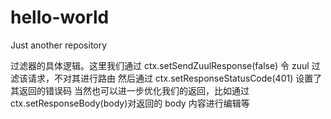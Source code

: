 # hello-world
Just another repository

过滤器的具体逻辑。这里我们通过 ctx.setSendZuulResponse(false) 令 zuul 过滤该请求，不对其进行路由
然后通过 ctx.setResponseStatusCode(401) 设置了其返回的错误码
当然也可以进一步优化我们的返回，比如通过ctx.setResponseBody(body)对返回的 body 内容进行编辑等
